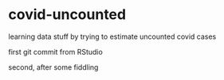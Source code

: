 # covid-uncounted
learning data stuff by trying to estimate uncounted covid cases

first git commit from RStudio

second, after some fiddling